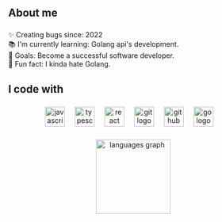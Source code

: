 <h2 align="left">About me</h2>

###

<p align="left">✨ Creating bugs since: 2022<br>📚 I'm currently learning: Golang api's development.<br>🎯 Goals: Become a successful software developer.<br>🎲 Fun fact: I kinda hate Golang.</p>

###

<h2 align="left">I code with</h2>

###

<div align="center">
  <img src="https://cdn.jsdelivr.net/gh/devicons/devicon/icons/javascript/javascript-original.svg" height="40" alt="javascript logo"  />
  <img width="12" />
  <img src="https://cdn.jsdelivr.net/gh/devicons/devicon/icons/typescript/typescript-original.svg" height="40" alt="typescript logo"  />
  <img width="12" />
  <img src="https://cdn.jsdelivr.net/gh/devicons/devicon/icons/react/react-original.svg" height="40" alt="react logo"  />
  <img width="12" />
  <img src="https://cdn.jsdelivr.net/gh/devicons/devicon/icons/git/git-original.svg" height="40" alt="git logo"  />
  <img width="12" />
  <img src="https://cdn.jsdelivr.net/gh/devicons/devicon/icons/github/github-original.svg" height="40" alt="github logo"  />
  <img width="12" />
  <img src="https://cdn.jsdelivr.net/gh/devicons/devicon/icons/go/go-original.svg" height="40" alt="go logo"  />
  <img width="12" />
</div>

###

<div align="center">
  <img src="https://github-readme-stats.vercel.app/api/top-langs?username=vinicius-lima-barbosa&locale=en&hide_title=false&layout=compact&card_width=320&langs_count=5&theme=dracula&hide_border=false&order=2" height="150" alt="languages graph"  />
</div>

###

<!--
##
![vinicius-lima-barbosa's Stats](https://github-readme-stats.vercel.app/api?username=vinicius-lima-barbosa&theme=dark&show_icons=true&hide_border=false&count_private=true)
![vinicius-lima-barbosa's Streak](https://github-readme-streak-stats.herokuapp.com/?user=vinicius-lima-barbosa&theme=dark&hide_border=false)
[![Top Linguagens](https://github-readme-stats.vercel.app/api/top-langs/?username=vinicius-lima-barbosa&layout=compact&theme=dark)](https://github.com/anuraghazra/github-readme-stats)-->

<!--
**vinicius-lima-barbosa/vinicius-lima-barbosa** is a ✨ _special_ ✨ repository because its `README.md` (this file) appears on your GitHub profile.

Here are some ideas to get you started:

- 🔭 I’m currently working on ...
- 🌱 I’m currently learning ...
- 👯 I’m looking to collaborate on ...
- 🤔 I’m looking for help with ...
- 💬 Ask me about ...
- 📫 How to reach me: ...
- 😄 Pronouns: ...
- ⚡ Fun fact: ...
-->
